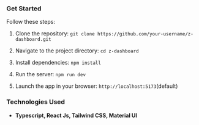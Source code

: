 ### Get Started
Follow these steps:

1. Clone the repository: `git clone https://github.com/your-username/z-dashboard.git`

2. Navigate to the project directory: `cd z-dashboard`

3. Install dependencies: `npm install`

4. Run the server: `npm run dev`

5. Launch the app in your browser: `http://localhost:5173`(default)

### Technologies Used

- **Typescript, React Js, Tailwind CSS, Material UI**
